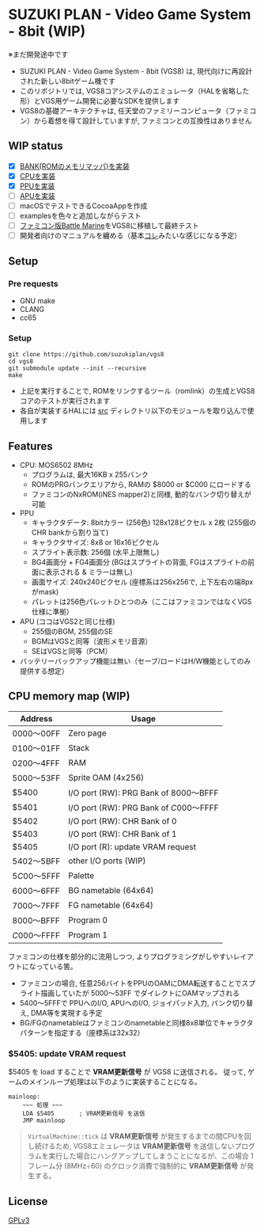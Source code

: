 # SUZUKI PLAN - Video Game System - 8bit (WIP)

※まだ開発途中です

- SUZUKI PLAN - Video Game System - 8bit (VGS8) は, 現代向けに再設計された新しい8bitゲーム機です
- このリポジトリでは, VGS8コアシステムのエミュレータ（HALを省略した形）とVGS用ゲーム開発に必要なSDKを提供します
- VGS8の基礎アーキテクチャは, 任天堂のファミリーコンピュータ（ファミコン）から着想を得て設計していますが, ファミコンとの互換性はありません

## WIP status

- [x] [BANK(ROMのメモリマッパ)を実装](src/bank.hpp)
- [x] [CPUを実装](src/cpu.hpp)
- [x] [PPUを実装](src/ppu.hpp)
- [ ] [APUを実装](src/apu.hpp)
- [ ] macOSでテストできるCocoaAppを作成
- [ ] examplesを色々と追加しながらテスト
- [ ] [ファミコン版Battle Marine](https://github.com/suzukiplan/battle-marine-fc)をVGS8に移植して最終テスト
- [ ] 開発者向けのマニュアルを纏める（基本[コレ](https://github.com/suzukiplan/mgp-fc)みたいな感じになる予定）

## Setup

### Pre requests

- GNU make
- CLANG
- cc65

### Setup

```
git clone https://github.com/suzukiplan/vgs8
cd vgs8
git submodule update --init --recursive
make
```

- 上記を実行することで, ROMをリンクするツール（romlink）の生成とVGS8コアのテストが実行されます
- 各自が実装するHALには [src](src) ディレクトリ以下のモジュールを取り込んで使用します


## Features

- CPU: MOS6502 8MHz
  - プログラムは, 最大16KB x 255バンク
  - ROMのPRGバンクエリアから, RAMの $8000 or $C000 にロードする
  - ファミコンのNxROM(iNES mapper2)と同様, 動的なバンク切り替えが可能
- PPU
  - キャラクタデータ: 8bitカラー (256色) 128x128ピクセル x 2枚 (255個のCHR bankから割り当て)
  - キャラクタサイズ: 8x8 or 16x16ピクセル
  - スプライト表示数: 256個 (水平上限無し)
  - BG4画面分 + FG4画面分 (BGはスプライトの背面, FGはスプライトの前面に表示される & ミラーは無し)
  - 画面サイズ: 240x240ピクセル (座標系は256x256で, 上下左右の端8pxがmask)
  - パレットは256色パレットひとつのみ（ここはファミコンではなくVGS仕様に準拠）
- APU (ココはVGS2と同じ仕様)
  - 255個のBGM, 255個のSE
  - BGMはVGSと同等（波形メモリ音源）
  - SEはVGSと同等（PCM）
- バッテリーバックアップ機能は無い（セーブ/ロードはH/W機能としてのみ提供する想定）

## CPU memory map (WIP)

|Address|Usage|
|---|---|
|$0000〜$00FF|Zero page|
|$0100〜$01FF|Stack|
|$0200〜$4FFF|RAM|
|$5000〜$53FF|Sprite OAM (4x256)|
|$5400|I/O port (RW): PRG Bank of $8000〜$BFFF|
|$5401|I/O port (RW): PRG Bank of $C000〜$FFFF|
|$5402|I/O port (RW): CHR Bank of 0|
|$5403|I/O port (RW): CHR Bank of 1|
|$5405|I/O port (R): update VRAM request|
|$5402〜$5BFF|other I/O ports (WIP)|
|$5C00〜$5FFF|Palette|
|$6000〜$6FFF|BG nametable (64x64)|
|$7000〜$7FFF|FG nametable (64x64)|
|$8000〜$BFFF|Program 0|
|$C000〜$FFFF|Program 1|

ファミコンの仕様を部分的に流用しつつ, よりプログラミングがしやすいレイアウトになっている筈。

- ファミコンの場合, 任意256バイトをPPUのOAMにDMA転送することでスプライト描画していたが $5000〜$53FF でダイレクトにOAMマップされる
- $5400〜$5FFFで PPUへのI/O, APUへのI/O, ジョイパッド入力, バンク切り替え, DMA等を実現する予定
- BG/FGのnametableはファミコンのnametableと同様8x8単位でキャラクタパターンを指定する（座標系は32x32）

### $5405: update VRAM request

$5405 を load することで __VRAM更新信号__ が VGS8 に送信される。
従って, ゲームのメインループ処理は以下のように実装することになる。

```
mainloop:
    ~~~ 処理 ~~~
    LDA $5405       ; VRAM更新信号 を送信
    JMP mainloop
```

> `VirtualMachine::tick` は __VRAM更新信号__ が発生するまでの間CPUを回し続けるため, VGS8エミュレータは __VRAM更新信号__ を送信しないプログラムを実行した場合にハングアップしてしまうことになるが、この場合 1フレーム分 (8MHz÷60) のクロック消費で強制的に __VRAM更新信号__ が発生する。


## License

[GPLv3](LICENSE.txt)

